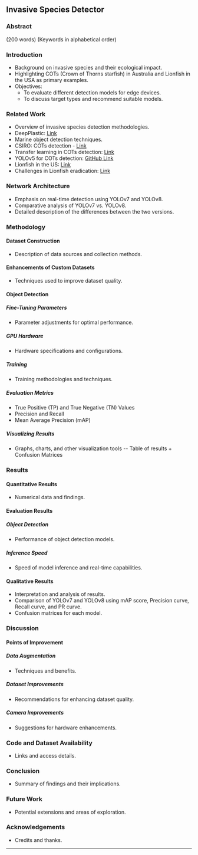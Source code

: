 ## Invasive Species Detector

### Abstract 
(200 words) 
(Keywords in alphabetical order)

### Introduction
- Background on invasive species and their ecological impact.
- Highlighting COTs (Crown of Thorns starfish) in Australia and Lionfish in the USA as primary examples.
- Objectives:
    - To evaluate different detection models for edge devices.
    - To discuss target types and recommend suitable models.

### Related Work
- Overview of invasive species detection methodologies.
- DeepPlastic: [Link](https://arxiv.org/pdf/2105.01882.pdf)
- Marine object detection techniques.
- CSIRO: COTs detection - [Link](https://arxiv.org/pdf/2111.14311v1.pdf)
- Transfer learning in COTs detection: [Link](https://www.ncbi.nlm.nih.gov/pmc/articles/PMC10075425/)
- YOLOv5 for COTs detection: [GitHub Link](https://github.com/SelendisErised/Crown-of-Thorns-Starfish-Detection)
- Lionfish in the US: [Link](https://www.tandfonline.com/doi/full/10.1080/10641262.2012.700655)
- Challenges in Lionfish eradication: [Link](https://www.sciencedirect.com/science/article/pii/S0048969719328554)

### Network Architecture
- Emphasis on real-time detection using YOLOv7 and YOLOv8.
- Comparative analysis of YOLOv7 vs. YOLOv8.
- Detailed description of the differences between the two versions.

### Methodology
#### Dataset Construction
- Description of data sources and collection methods.
#### Enhancements of Custom Datasets
- Techniques used to improve dataset quality.
#### Object Detection
##### Fine-Tuning Parameters
- Parameter adjustments for optimal performance.
##### GPU Hardware
- Hardware specifications and configurations.
##### Training 
- Training methodologies and techniques.
##### Evaluation Metrics
- True Positive (TP) and True Negative (TN) Values
- Precision and Recall
- Mean Average Precision (mAP)
##### Visualizing Results
- Graphs, charts, and other visualization tools -- Table of results + Confusion Matrices

### Results
#### Quantitative Results
- Numerical data and findings.
#### Evaluation Results
##### Object Detection
- Performance of object detection models.
##### Inference Speed 
- Speed of model inference and real-time capabilities.
#### Qualitative Results
- Interpretation and analysis of results.
- Comparison of YOLOv7 and YOLOv8 using mAP score, Precision curve, Recall curve, and PR curve.
- Confusion matrices for each model.

### Discussion
#### Points of Improvement
##### Data Augmentation
- Techniques and benefits.
##### Dataset Improvements
- Recommendations for enhancing dataset quality.
##### Camera Improvements
- Suggestions for hardware enhancements.

### Code and Dataset Availability
- Links and access details.

### Conclusion
- Summary of findings and their implications.

### Future Work
- Potential extensions and areas of exploration.

### Acknowledgements
- Credits and thanks.

---
